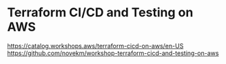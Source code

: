 # Terraform CI/CD and Testing on AWS

https://catalog.workshops.aws/terraform-cicd-on-aws/en-US  
https://github.com/novekm/workshop-terraform-cicd-and-testing-on-aws
